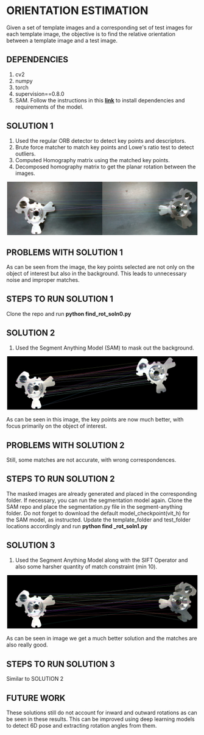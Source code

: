 # ORIENTATION ESTIMATION
Given a set of template images and a corresponding set of test images for each template image, the objective is to find the relative orientation between a template image and a test image.

## DEPENDENCIES
1. cv2
2. numpy
3. torch
4. supervision==0.8.0
5. SAM. Follow the instructions in this [**link**](https://github.com/facebookresearch/segment-anything) to install dependencies and requirements of the model.

## SOLUTION 1
1. Used the regular ORB detector to detect key points and descriptors.
2. Brute force matcher to match key points and Lowe's ratio test to detect outliers.
3. Computed Homography matrix using the matched key points.
4. Decomposed homography matrix to get the planar rotation between the images.

<p align="center">
  <img src="examples/sol0_example.jpg" width="500">
</p>

## PROBLEMS WITH SOLUTION 1
As can be seen from the image, the key points selected are not only on the object of interest but also in the background. This leads to unnecessary noise and improper matches.

## STEPS TO RUN SOLUTION 1
Clone the repo and run **python find_rot_soln0.py**

## SOLUTION 2  
1. Used the Segment Anything Model (SAM) to mask out the background.

<p align="center">
  <img src="examples/sol1_example.jpg" width="500">
</p>

As can be seen in this image, the key points are now much better, with focus primarily on the object of interest.

## PROBLEMS WITH SOLUTION 2
Still, some matches are not accurate, with wrong correspondences.

## STEPS TO RUN SOLUTION 2
The masked images are already generated and placed in the corresponding folder. If necessary, you can run the segmentation model again. Clone the SAM repo and place the segmentation.py file in the segment-anything folder. Do not forget to download the
default model_checkpoint(vit_h) for the SAM model, as instructed. Update the template_folder and  test_folder locations accordingly and run **python find _rot_soln1.py** 

## SOLUTION 3
1. Used the Segment Anything Model along with the SIFT Operator and also some harsher quantity of match constraint (min 10).

<p align="center">
  <img src="examples/sol2_example.jpg" width="500">
</p>

As can be seen in image we get a much better solution and the matches are also really good.

## STEPS TO RUN SOLUTION 3
Similar to SOLUTION 2

## FUTURE WORK
These solutions still do not account for inward and outward rotations as can be seen in these results. 
This can be improved using deep learning models to detect 6D pose and extracting rotation angles from them.



